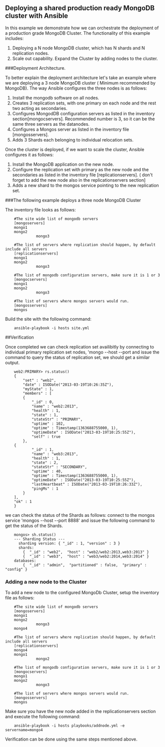 Deploying a shared production ready MongoDB cluster with Ansible
------------------------------------------------------------------------------

In this example we demonstrate how we can orchestrate the deployment of a production grade MongoDB Cluster. The functionality of this example includes:

1) Deploying a N node MongoDB cluster, which has N shards and N replication nodes.
2) Scale out capability. Expand the Cluster by adding nodes to the cluster.

###Deployment Architecture.

To better explain the deployment architecture let's take an example where we are deploying a 3 node MongoDB cluster ( Minimum recommended by MongoDB).
The way Ansible configures the three nodes is as follows:

1) Install the mongodb software on all nodes.
2) Creates 3 replication sets, with one primary on each node and the rest two acting as secondaries.
3) Configures MongodDB configuration servers as listed in the inventory section[mongocservers]. Recommended number is 3, so it can be the same three servers as the datanodes.
4) Configures a Mongos server as listed in the inventory file [mongosservers].
5) Adds 3 Shards each belonging to individual relocation sets.

Once the cluster is deployed, if we want to scale the cluster, Ansible configures it as follows:

1) Install the MongoDB application on the new node.
2) Configure the replication set with primary as the new node and the secondaries as listed in the inventory file [replicationservers]. ( don't forget to add the new node also in the replicationservers section]
3) Adds a new shard to the mongos service pointing to the new replication set.

###The following example deploys a three node MongoDB Cluster

The inventory file looks as follows:

		#The site wide list of mongodb servers
		[mongoservers]
		mongo1
		mongo2
                  mongo3

		#The list of servers where replication should happen, by default include all servers
		[replicationservers]
		mongo1
		mongo2
                  mongo3

		#The list of mongodb configuration servers, make sure it is 1 or 3
		[mongocservers]
		mongo1
		mongo2
                  mongo3

		#The list of servers where mongos servers would run. 
		[mongosservers]
		mongos

Build the site with the following command:

		ansible-playbook -i hosts site.yml

##Verification

Once completed we can check replication set availibitly by connecting to individual primary replication set nodes, 'mongo --host <ip host> --port <port number> 
and issue the command to query the status of replication set, we should get a similar output.

		
		web2:PRIMARY> rs.status()
		{
			"set" : "web2",
			"date" : ISODate("2013-03-19T10:26:35Z"),
			"myState" : 1,
			"members" : [
			{
				"_id" : 0,
				"name" : "web2:2013",
				"health" : 1,
				"state" : 1,
				"stateStr" : "PRIMARY",
				"uptime" : 102,
				"optime" : Timestamp(1363688755000, 1),
				"optimeDate" : ISODate("2013-03-19T10:25:55Z"),
				"self" : true
			},
		{
				"_id" : 1,
				"name" : "web3:2013",
				"health" : 1,
				"state" : 2,
				"stateStr" : "SECONDARY",
				"uptime" : 40,
				"optime" : Timestamp(1363688755000, 1),
				"optimeDate" : ISODate("2013-03-19T10:25:55Z"),
				"lastHeartbeat" : ISODate("2013-03-19T10:26:33Z"),
				"pingMs" : 1
			}
		],
		"ok" : 1
		}

we can check the status of the Shards as follows: connect to the mongos service 'mongos --host <ip of mongos server> --port 8888'
and issue the following command to get the status of the Shards.

		 
		mongos> sh.status()
		--- Sharding Status --- 
		  sharding version: { "_id" : 1, "version" : 3 }
		  shards:
			{  "_id" : "web2",  "host" : "web2/web2:2013,web3:2013" }
			{  "_id" : "web3",  "host" : "web3/web2:2014,web3:2014" }
  		databases:
			{  "_id" : "admin",  "partitioned" : false,  "primary" : "config" }





### Adding a new node to the Cluster

To add a new node to the configured MongoDb Cluster, setup the inventory file as follows:

		#The site wide list of mongodb servers
		[mongoservers]
		mongo1
		mongo2
                  mongo3
		mongo4

		#The list of servers where replication should happen, by default include all servers
		[replicationservers]
		mongo4
		mongo1
                  mongo2

		#The list of mongodb configuration servers, make sure it is 1 or 3
		[mongocservers]
		mongo1
		mongo2
                  mongo3

		#The list of servers where mongos servers would run. 
		[mongosservers]
		mongos

Make sure you have the new node added in the replicationservers section and execute the following command:

		ansible-playbook -i hosts playbooks/addnode.yml -e servername=mongo4

Verification can be done using the same steps mentioned above.
    
